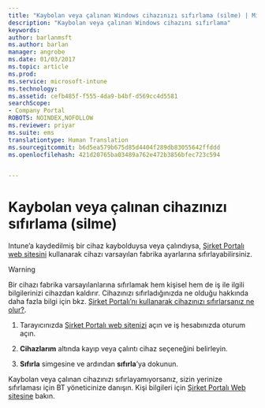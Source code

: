 ```yaml
---
title: "Kaybolan veya çalınan Windows cihazınızı sıfırlama (silme) | Microsoft Docs"
description: "Kaybolan veya çalınan Windows cihazını sıfırlama"
keywords: 
author: barlanmsft
ms.author: barlan
manager: angrobe
ms.date: 01/03/2017
ms.topic: article
ms.prod: 
ms.service: microsoft-intune
ms.technology: 
ms.assetid: cefb485f-f555-4da9-b4bf-d569cc4d5581
searchScope:
- Company Portal
ROBOTS: NOINDEX,NOFOLLOW
ms.reviewer: priyar
ms.suite: ems
translationtype: Human Translation
ms.sourcegitcommit: b6d5ea579b675d85d4404f289db83055642ffddd
ms.openlocfilehash: 421d20765ba03489a762e472b3856bfec723c594


---
```



# <a name="reset-erase-your-lost-or-stolen-device"></a>Kaybolan veya çalınan cihazınızı sıfırlama (silme)

Intune’a kaydedilmiş bir cihaz kaybolduysa veya çalındıysa, [Şirket Portalı web sitesini](http://portal.manage.microsoft.com) kullanarak cihazı varsayılan fabrika ayarlarına sıfırlayabilirsiniz.


> [!WARNING]
> Bir cihazı fabrika varsayılanlarına sıfırlamak hem kişisel hem de iş ile ilgili bilgilerinizi cihazdan kaldırır. Cihazınızı sıfırladığınızda ne olduğu hakkında daha fazla bilgi için bkz. [Şirket Portalı’nı kullanarak cihazınızı sıfırlarsanız ne olur?](what-happens-if-you-reset-your-device-using-the-company-portal-windows.md).


1.  Tarayıcınızda [Şirket Portalı web sitenizi](http://portal.manage.microsoft.com) açın ve iş hesabınızda oturum açın.

2.  **Cihazlarım** altında kayıp veya çalıntı cihaz seçeneğini belirleyin.

3.  **Sıfırla** simgesine ve ardından **sıfırla**’ya dokunun.

Kaybolan veya çalınan cihazınızı sıfırlayamıyorsanız, sizin yerinize sıfırlaması için BT yöneticinize danışın. Kişi bilgileri için [Şirket Portalı Web sitesine](http://portal.manage.microsoft.com) bakın.



<!--HONumber=Dec16_HO2-->


